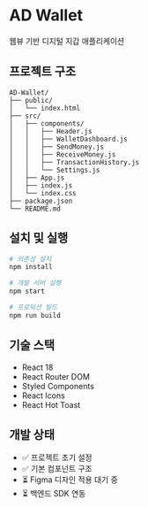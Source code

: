 # AD Wallet

웹뷰 기반 디지털 지갑 애플리케이션

## 프로젝트 구조

```
AD-Wallet/
├── public/
│   └── index.html
├── src/
│   ├── components/
│   │   ├── Header.js
│   │   ├── WalletDashboard.js
│   │   ├── SendMoney.js
│   │   ├── ReceiveMoney.js
│   │   ├── TransactionHistory.js
│   │   └── Settings.js
│   ├── App.js
│   ├── index.js
│   └── index.css
├── package.json
└── README.md
```

## 설치 및 실행

```bash
# 의존성 설치
npm install

# 개발 서버 실행
npm start

# 프로덕션 빌드
npm run build
```

## 기술 스택

- React 18
- React Router DOM
- Styled Components
- React Icons
- React Hot Toast

## 개발 상태

- ✅ 프로젝트 초기 설정
- ✅ 기본 컴포넌트 구조
- ⏳ Figma 디자인 적용 대기 중
- ⏳ 백엔드 SDK 연동
